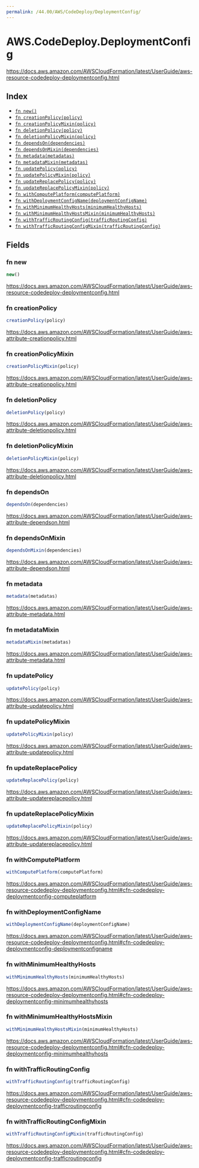 ```yaml
---
permalink: /44.00/AWS/CodeDeploy/DeploymentConfig/
---
```


# AWS.CodeDeploy.DeploymentConfig

https://docs.aws.amazon.com/AWSCloudFormation/latest/UserGuide/aws-resource-codedeploy-deploymentconfig.html

## Index

* [`fn new()`](#fn-new)
* [`fn creationPolicy(policy)`](#fn-creationpolicy)
* [`fn creationPolicyMixin(policy)`](#fn-creationpolicymixin)
* [`fn deletionPolicy(policy)`](#fn-deletionpolicy)
* [`fn deletionPolicyMixin(policy)`](#fn-deletionpolicymixin)
* [`fn dependsOn(dependencies)`](#fn-dependson)
* [`fn dependsOnMixin(dependencies)`](#fn-dependsonmixin)
* [`fn metadata(metadatas)`](#fn-metadata)
* [`fn metadataMixin(metadatas)`](#fn-metadatamixin)
* [`fn updatePolicy(policy)`](#fn-updatepolicy)
* [`fn updatePolicyMixin(policy)`](#fn-updatepolicymixin)
* [`fn updateReplacePolicy(policy)`](#fn-updatereplacepolicy)
* [`fn updateReplacePolicyMixin(policy)`](#fn-updatereplacepolicymixin)
* [`fn withComputePlatform(computePlatform)`](#fn-withcomputeplatform)
* [`fn withDeploymentConfigName(deploymentConfigName)`](#fn-withdeploymentconfigname)
* [`fn withMinimumHealthyHosts(minimumHealthyHosts)`](#fn-withminimumhealthyhosts)
* [`fn withMinimumHealthyHostsMixin(minimumHealthyHosts)`](#fn-withminimumhealthyhostsmixin)
* [`fn withTrafficRoutingConfig(trafficRoutingConfig)`](#fn-withtrafficroutingconfig)
* [`fn withTrafficRoutingConfigMixin(trafficRoutingConfig)`](#fn-withtrafficroutingconfigmixin)

## Fields

### fn new

```ts
new()
```

https://docs.aws.amazon.com/AWSCloudFormation/latest/UserGuide/aws-resource-codedeploy-deploymentconfig.html

### fn creationPolicy

```ts
creationPolicy(policy)
```

https://docs.aws.amazon.com/AWSCloudFormation/latest/UserGuide/aws-attribute-creationpolicy.html

### fn creationPolicyMixin

```ts
creationPolicyMixin(policy)
```

https://docs.aws.amazon.com/AWSCloudFormation/latest/UserGuide/aws-attribute-creationpolicy.html

### fn deletionPolicy

```ts
deletionPolicy(policy)
```

https://docs.aws.amazon.com/AWSCloudFormation/latest/UserGuide/aws-attribute-deletionpolicy.html

### fn deletionPolicyMixin

```ts
deletionPolicyMixin(policy)
```

https://docs.aws.amazon.com/AWSCloudFormation/latest/UserGuide/aws-attribute-deletionpolicy.html

### fn dependsOn

```ts
dependsOn(dependencies)
```

https://docs.aws.amazon.com/AWSCloudFormation/latest/UserGuide/aws-attribute-dependson.html

### fn dependsOnMixin

```ts
dependsOnMixin(dependencies)
```

https://docs.aws.amazon.com/AWSCloudFormation/latest/UserGuide/aws-attribute-dependson.html

### fn metadata

```ts
metadata(metadatas)
```

https://docs.aws.amazon.com/AWSCloudFormation/latest/UserGuide/aws-attribute-metadata.html

### fn metadataMixin

```ts
metadataMixin(metadatas)
```

https://docs.aws.amazon.com/AWSCloudFormation/latest/UserGuide/aws-attribute-metadata.html

### fn updatePolicy

```ts
updatePolicy(policy)
```

https://docs.aws.amazon.com/AWSCloudFormation/latest/UserGuide/aws-attribute-updatepolicy.html

### fn updatePolicyMixin

```ts
updatePolicyMixin(policy)
```

https://docs.aws.amazon.com/AWSCloudFormation/latest/UserGuide/aws-attribute-updatepolicy.html

### fn updateReplacePolicy

```ts
updateReplacePolicy(policy)
```

https://docs.aws.amazon.com/AWSCloudFormation/latest/UserGuide/aws-attribute-updatereplacepolicy.html

### fn updateReplacePolicyMixin

```ts
updateReplacePolicyMixin(policy)
```

https://docs.aws.amazon.com/AWSCloudFormation/latest/UserGuide/aws-attribute-updatereplacepolicy.html

### fn withComputePlatform

```ts
withComputePlatform(computePlatform)
```

https://docs.aws.amazon.com/AWSCloudFormation/latest/UserGuide/aws-resource-codedeploy-deploymentconfig.html#cfn-codedeploy-deploymentconfig-computeplatform

### fn withDeploymentConfigName

```ts
withDeploymentConfigName(deploymentConfigName)
```

https://docs.aws.amazon.com/AWSCloudFormation/latest/UserGuide/aws-resource-codedeploy-deploymentconfig.html#cfn-codedeploy-deploymentconfig-deploymentconfigname

### fn withMinimumHealthyHosts

```ts
withMinimumHealthyHosts(minimumHealthyHosts)
```

https://docs.aws.amazon.com/AWSCloudFormation/latest/UserGuide/aws-resource-codedeploy-deploymentconfig.html#cfn-codedeploy-deploymentconfig-minimumhealthyhosts

### fn withMinimumHealthyHostsMixin

```ts
withMinimumHealthyHostsMixin(minimumHealthyHosts)
```

https://docs.aws.amazon.com/AWSCloudFormation/latest/UserGuide/aws-resource-codedeploy-deploymentconfig.html#cfn-codedeploy-deploymentconfig-minimumhealthyhosts

### fn withTrafficRoutingConfig

```ts
withTrafficRoutingConfig(trafficRoutingConfig)
```

https://docs.aws.amazon.com/AWSCloudFormation/latest/UserGuide/aws-resource-codedeploy-deploymentconfig.html#cfn-codedeploy-deploymentconfig-trafficroutingconfig

### fn withTrafficRoutingConfigMixin

```ts
withTrafficRoutingConfigMixin(trafficRoutingConfig)
```

https://docs.aws.amazon.com/AWSCloudFormation/latest/UserGuide/aws-resource-codedeploy-deploymentconfig.html#cfn-codedeploy-deploymentconfig-trafficroutingconfig